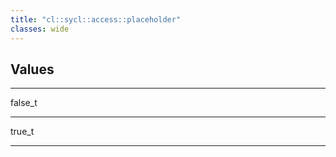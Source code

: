 ```yaml
---
title: "cl::sycl::access::placeholder"
classes: wide
---
```


## Values

---

false_t

---

true_t

---
